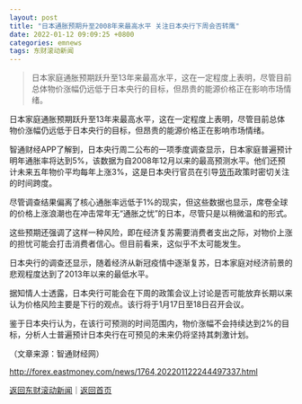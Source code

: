 ```yaml
---
layout: post
title: "日本通胀预期升至2008年来最高水平 关注日本央行下周会否转鹰"
date: 2022-01-12 09:09:25 +0800
categories: emnews
tags: 东财滚动新闻
---
```

> 日本家庭通胀预期跃升至13年来最高水平，这在一定程度上表明，尽管目前总体物价涨幅仍远低于日本央行的目标，但昂贵的能源价格正在影响市场情绪。

<p>日本家庭通胀预期跃升至13年来最高水平，这在一定程度上表明，尽管目前总体物价涨幅仍远低于日本央行的目标，但昂贵的能源价格正在影响市场情绪。</p>
 <p>智通财经APP了解到，日本央行周二公布的一项季度调查显示，日本家庭普遍预计明年通胀率将达到5%，该数据为自2008年12月以来的最高预测水平。他们还预计未来五年物价平均每年上涨3%，这是日本央行官员在引导<span id="Info.3326"><a href="http://data.eastmoney.com/cjsj/hbgyl.html" class="infokey">货币</a></span>政策时密切关注的时间跨度。</p><p>尽管调查结果偏离了核心通胀率远低于1%的现实，但这些数据也显示，席卷全球的价格上涨浪潮也在冲击常年无“通胀之忧”的日本，尽管只是以稍微温和的形式。</p>
 <p>这些预期还强调了这样一种风险，即在经济复苏需要消费者支出之际，对物价上涨的担忧可能会打击消费者信心。但目前看来，这似乎不太可能发生。</p>
 <p>日本央行的调查还显示，随着经济从新冠疫情中逐渐复苏，日本家庭对经济前景的悲观程度达到了2013年以来的最低水平。</p>
 <p>据知情人士透露，日本央行可能会在下周的政策会议上讨论是否可能放弃长期以来认为价格风险主要是下行的观点。该行将于1月17日至18日召开会议。</p>
 <p>鉴于日本央行认为，在该行可预测的时间范围内，物价涨幅不会持续达到2%的目标，分析人士普遍预计日本央行在可预见的未来仍将坚持其刺激计划。</p><p class="em_media">（文章来源：智通财经网）</p>

<http://forex.eastmoney.com/news/1764,202201122244497337.html>

[返回东财滚动新闻](//finews.withounder.com/emnews/)｜[返回首页](//finews.withounder.com/)
